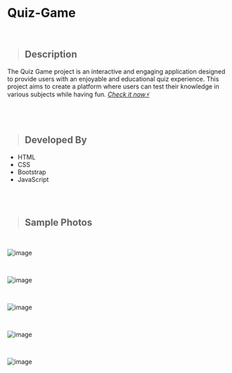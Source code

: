 # Quiz-Game

<br>

> ## Description
The Quiz Game project is an interactive and engaging application designed to provide users with an enjoyable and educational quiz experience. This project aims to create a platform where users can test their knowledge in various subjects while having fun. *<a href="https://dragon-h22.github.io/Quiz-Game/" target="_blank"> Check it now⚡</a>*


<br><br>

> ## Developed By
- HTML
- CSS
- Bootstrap
- JavaScript



<br><br>

> ## Sample Photos 

<br>

![image](https://github.com/Dragon-H22/Quiz-Game/assets/88390970/81bf9557-61c9-4b65-aff8-8c0cc32a3a21)

<br>

![image](https://github.com/Dragon-H22/Quiz-Game/assets/88390970/33039238-1ba3-4422-8bff-58557465e0e7)

<br>

![image](https://github.com/Dragon-H22/Quiz-Game/assets/88390970/6cb21f71-f4e6-4859-b62b-52175b59ad7f)

<br>

![image](https://github.com/Dragon-H22/Quiz-Game/assets/88390970/598e916d-4914-4885-987f-ff927413519a)

<br>

![image](https://github.com/Dragon-H22/Quiz-Game/assets/88390970/51a3c3be-6a84-44bd-be92-a393719f36a7)

<br>

